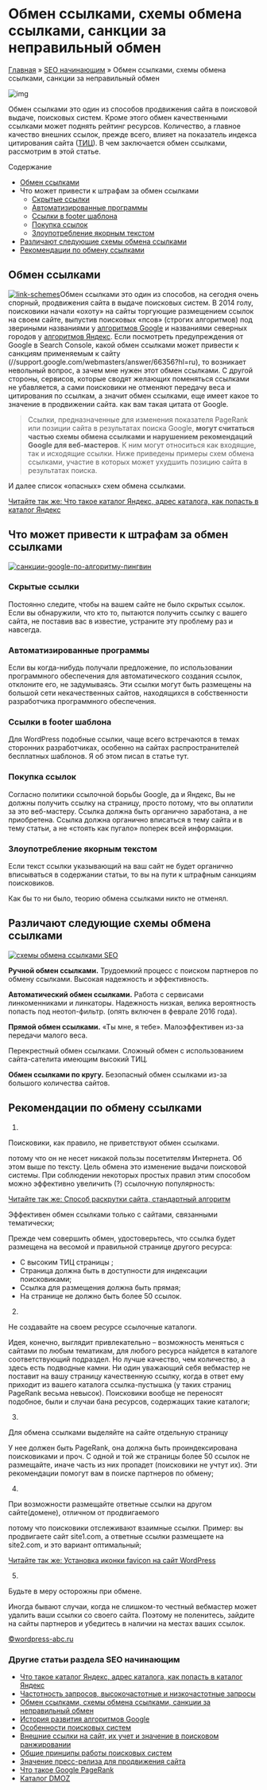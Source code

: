 # Обмен ссылками, схемы обмена ссылками, санкции за неправильный обмен

[Главная](https://www.wordpress-abc.ru/) » [SEO начинающим](https://www.wordpress-abc.ru/seo-nachinayushhim) » Обмен ссылками, схемы обмена ссылками, санкции за неправильный обмен

![img](https://www.wordpress-abc.ru/wp-content/uploads/2016/02/shemyi-obmena-ssyilkami-foto.png)

Обмен ссылками это один из способов продвижения сайта в поисковой выдаче, поисковых систем. Кроме этого обмен качественными ссылками может поднять рейтинг ресурсов. Количество, а главное качество внешних ссылок, прежде всего, влияет на показатель индекса цитирования сайта ([ТИЦ](https://www.wordpress-abc.ru/seo-nachinayushhim/chto-takoe-tits-yandeks.html)). В чем заключается обмен ссылками, рассмотрим в этой статье.

Содержание

- [Обмен ссылками](https://www.wordpress-abc.ru/seo-nachinayushhim/obmen-ssyilkami.html#i)
- Что может привести к штрафам за обмен ссылками
  - [Скрытые ссылки](https://www.wordpress-abc.ru/seo-nachinayushhim/obmen-ssyilkami.html#i-3)
  - [Автоматизированные программы](https://www.wordpress-abc.ru/seo-nachinayushhim/obmen-ssyilkami.html#i-4)
  - [Ссылки в footer шаблона](https://www.wordpress-abc.ru/seo-nachinayushhim/obmen-ssyilkami.html#_footer)
  - [Покупка ссылок](https://www.wordpress-abc.ru/seo-nachinayushhim/obmen-ssyilkami.html#i-5)
  - [Злоупотребление якорным текстом](https://www.wordpress-abc.ru/seo-nachinayushhim/obmen-ssyilkami.html#i-6)
- [Различают следующие схемы обмена ссылками](https://www.wordpress-abc.ru/seo-nachinayushhim/obmen-ssyilkami.html#i-7)
- [Рекомендации по обмену ссылками](https://www.wordpress-abc.ru/seo-nachinayushhim/obmen-ssyilkami.html#i-8)

## Обмен ссылками

[![link-schemes](https://www.wordpress-abc.ru/wp-content/uploads/2016/02/link-schemes.gif)](https://www.wordpress-abc.ru/wp-content/uploads/2016/02/link-schemes.gif)Обмен ссылками это один из способов, на сегодня очень спорный, продвижения сайта в выдаче поисковых систем. В 2014 голу, поисковики начали «охоту» на сайты торгующие размещением ссылок на своем сайте, выпустив поисковых «псов» (строгих алгоритмов) под звериными названиями у [алгоритмов Google](https://www.wordpress-abc.ru/seo-nachinayushhim/istoriya-razvitiya-algoritmov-google.html) и названиями северных городов у [алгоритмов Яндекс](https://www.wordpress-abc.ru/seo-nachinayushhim/poiskovyie-algoritmyi-yandeks.html). Если посмотреть предупреждения от Google в Search Console, какой обмен ссылками может привести к санкциям применяемым к сайту (//support.google.com/webmasters/answer/66356?hl=ru), то возникает невольный вопрос, а зачем мне нужен этот обмен ссылками. С другой стороны, сервисов, которые сводят желающих поменяться ссылками не убавляется, а сами поисковики не отменяют передачу веса и цитирования по ссылкам, а значит обмен ссылками, еще имеет какое то значение в продвижении сайта. как вам такая цитата от Google.

> Ссылки, предназначенные для изменения показателя PageRank или позиции сайта в результатах поиска Google, **могут считаться частью схемы обмена ссылками и нарушением рекомендаций Google для веб-мастеров**. К ним могут относиться как входящие, так и исходящие ссылки. Ниже приведены примеры схем обмена ссылками, участие в которых может ухудшить позицию сайта в результатах поиска.

И далее список «опасных» схем обмена ссылками.

[Читайте так же:  Что такое каталог Яндекс, адрес каталога, как попасть в каталог Яндекс](https://www.wordpress-abc.ru/seo-nachinayushhim/chto-takoe-katalog-yandeks-adres-kataloga-kak-popast-v-katalog-yandeks.html)

## Что может привести к штрафам за обмен ссылками

[![санкции-google-по-алгоритму-пингвин](https://www.wordpress-abc.ru/wp-content/uploads/2016/02/sanktsii-google-po-algoritmu-pingvin.jpg)](https://www.wordpress-abc.ru/wp-content/uploads/2016/02/sanktsii-google-po-algoritmu-pingvin.jpg)

### Скрытые ссылки

Постоянно следите, чтобы на вашем сайте не было скрытых ссылок. Если вы обнаружили, что кто то, пытаются получить ссылку с вашего сайта, не поставив вас в известие, устраните эту проблему раз и навсегда.

### Автоматизированные программы

Если вы когда-нибудь получали предложение, по использовании программного обеспечения для автоматического создания ссылок, отклоните его, не задумываясь. Эти ссылки могут быть размещены на большой  сети некачественных сайтов, находящихся в собственности разработчика программного обеспечения.

### Ссылки в footer шаблона

Для WordPress подобные ссылки, чаще всего встречаются в темах сторонних разработчиках, особенно на сайтах распространителей бесплатных шаблонов. Я об этом писал в статье тут.

### Покупка ссылок

Согласно политики ссылочной борьбы Google, да и Яндекс,  Вы не должны получить ссылку на страницу, просто потому, что вы оплатили за это веб-мастеру. Ссылка должна быть органично заработана, а не приобретена. Ссылка должна органично вписаться в тему сайта и в тему статьи, а не  «стоять как пугало» поперек всей информации.

### Злоупотребление якорным текстом

Если текст ссылки указывающий на ваш сайт не будет органично вписываться в содержании статьи, то вы на пути к штрафным санкциям поисковиков.

Как бы то ни было, теорию обмена ссылками никто не отменял.

## Различают следующие схемы обмена ссылками

[](https://www.wordpress-abc.ru/wp-content/uploads/2016/02/obmen-ssyilkami.png)[![схемы обмена ссылками SEO](https://www.wordpress-abc.ru/wp-content/uploads/2016/02/shemyi-obmena-ssyilkami-SEO-448x276.png)](https://www.wordpress-abc.ru/wp-content/uploads/2016/02/shemyi-obmena-ssyilkami-SEO.png)

**Ручной обмен ссылками.** Трудоемкий процесс с поиском партнеров по обмену ссылками. Высокая надежность и эффективность.

**Автоматический обмен ссылками.** Работа с сервисами линкоменниками и линкаторы. Надежность низкая, велика вероятность попасть под неотоп-фильтр. (опять включен в феврале 2016 года).

**Прямой обмен ссылками.** «Ты мне, я тебе». Малоэффективен из-за передачи малого веса.

Перекрестный обмен ссылками. Сложный обмен с использованием сайта-сателита имеющим высокий ТИЦ.

**Обмен ссылками по кругу.** Безопасный обмен ссылками из-за большого количества сайтов.

## Рекомендации по обмену ссылками

1.

Поисковики, как правило, не приветствуют обмен ссылками.

потому что он не несет никакой пользы посетителям Интернета. Об этом выше по тексту. Цель обмена это изменение выдачи поисковой системы. При соблюдении некоторых простых правил этим способом можно эффективно увеличить (?) ссылочную популярность:

[Читайте так же:  Способ раскрутки сайта, стандартный алгоритм](https://www.wordpress-abc.ru/seo-nachinayushhim/sposob-raskrutki-sayta.html)

Эффективен обмен ссылками только с сайтами, связанными тематически;

Прежде чем совершить обмен, удостоверьтесь, что ссылка будет размещена на весомой и правильной странице другого ресурса:

- С высоким ТИЦ страницы ;
- Страница должна быть в доступности для индексации поисковиками;
- Ссылка для размещения должна быть прямая;
- На странице не должно быть более 50 ссылок.

2.

Не создавайте на своем ресурсе ссылочные каталоги.

Идея, конечно, выглядит привлекательно – возможность меняться с сайтами по любым тематикам, для любого ресурса найдется в каталоге соответствующий подраздел. Но лучше качество, чем количество, а здесь есть подводные камни. Ни один уважающий себя вебмастер не поставит на вашу страницу качественную ссылку, когда в ответ ему приходит из вашего каталога ссылка-пустышка (у таких страниц PageRank весьма невысок). Поисковики вообще не переносят подобное, были и случаи бана ресурсов, содержащих такие каталоги;

3.

 Для обмена ссылками выделяйте на сайте отдельную страницу

У нее должен быть PageRank, она должна быть проиндексирована поисковиками и проч. С одной и той же страницы более 50 ссылок не размещайте, иначе часть из них пропадет (поисковики не учтут их). Эти рекомендации помогут вам в поиске партнеров по обмену;

4.

При возможности размещайте ответные ссылки на другом сайте(домене), отличном от продвигаемого

потому что поисковики отслеживают взаимные ссылки. Пример: вы продвигаете сайт site1.com, а ответные ссылки размещаете на site2.com, и это вариант оптимальный;

[Читайте так же:  Установка иконки favicon на сайт WordPress](https://www.wordpress-abc.ru/plaginy/ustanovka-ikonki-favicon-na-sajt-wordpress.html)

5.

Будьте в меру осторожны при обмене.

Иногда бывают случаи, когда не слишком-то честный вебмастер может удалить ваши ссылки со своего сайта. Поэтому не поленитесь, зайдите на сайты партнеров и убедитесь в наличии на местах ваших ссылок.

[©wordpress-abc.ru](https://www.wordpress-abc.ru/)

### Другие статьи раздела SEO начинающим

- [Что такое каталог Яндекс, адрес каталога, как попасть в каталог Яндекс](https://www.wordpress-abc.ru/seo-nachinayushhim/chto-takoe-katalog-yandeks-adres-kataloga-kak-popast-v-katalog-yandeks.html)
- [Частотность запросов, высокочастотные и низкочастотные запросы](https://www.wordpress-abc.ru/seo-nachinayushhim/chastotnost-zaprosov-vyisokochastotnyie-i-nizkochastotnyie-zaprosyi.html)
- [Обмен ссылками, схемы обмена ссылками, санкции за неправильный обмен](https://www.wordpress-abc.ru/seo-nachinayushhim/obmen-ssyilkami.html)
- [История развития алгоритмов Google](https://www.wordpress-abc.ru/seo-nachinayushhim/istoriya-razvitiya-algoritmov-google.html)
- [Особенности поисковых систем](https://www.wordpress-abc.ru/seo-nachinayushhim/osobennosti-poiskovyih-sistem.html)
- [Внешние ссылки на сайт, их учет и значение в поисковом ранжировании](https://www.wordpress-abc.ru/seo-nachinayushhim/vneshnie-ssyilki-na-sayt-ih-uchet.html)
- [Общие принципы работы поисковых систем](https://www.wordpress-abc.ru/seo-nachinayushhim/obshhie-printsipyi-rabotyi-poiskovyih-sistem.html)
- [Значение пресс-релиза для продвижения сайта](https://www.wordpress-abc.ru/seo-nachinayushhim/znachenie-press-reliza-dlya-prodvizheniya-sayta.html)
- [Что такое Google PageRank](https://www.wordpress-abc.ru/?p=69)
- [Каталог DMOZ](https://www.wordpress-abc.ru/?p=80)